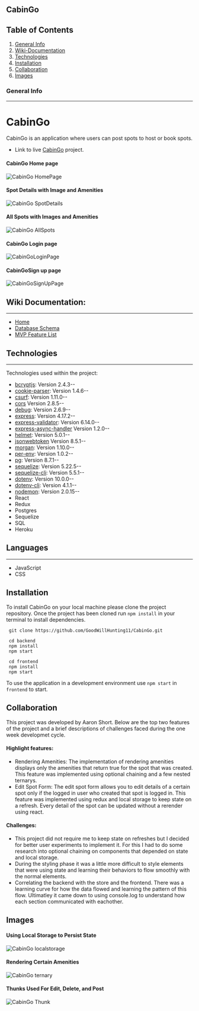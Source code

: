 ## CabinGo
## Table of Contents 

1. [General Info](#general-info)
2. [Wiki-Documentation](#wiki-documentation)
3. [Technologies](#technologies)
4. [Installation](#installation)
5. [Collaboration](#collaboration)
6. [Images](#images)



### General Info 
***
# CabinGo
CabinGo is an application where users can post spots to host or book spots. 
* Link to live  [CabinGo](https://cabingo.herokuapp.com/) project. 



#### CabinGo Home page
![CabinGo HomePage](https://user-images.githubusercontent.com/30273596/149381530-8484f54b-5d89-4044-bf41-ea4c7a4c852c.PNG)


#### Spot Details with Image and Amenities
![CabinGo SpotDetails](https://user-images.githubusercontent.com/30273596/149381518-10f4b8c2-aee7-4b50-9e3c-fc7149c29dec.PNG)


#### All Spots with Images and Amenities
![CabinGo AllSpots](https://user-images.githubusercontent.com/30273596/149381496-440792d3-eb4e-4674-97d3-e72252b49e2f.PNG)


#### CabinGo Login page
![CabinGoLoginPage](imgelink)


#### CabinGoSign up page
![CabinGoSignUpPage](imgelink)


## Wiki Documentation: 
***
* [Home](link)
* [Database Schema](link)
* [MVP Feature List](link)

## Technologies 
***
Technologies used within the project:
* [bcryptjs](https://www.npmjs.com/package/bcrypt): Version 2.4.3--
* [cookie-parser](https://www.npmjs.com/package/cookie-parser): Version 1.4.6--
* [csurf](https://www.npmjs.com/package/csurf): Version 1.11.0--
* [cors]() Version 2.8.5--
* [debug](https://www.npmjs.com/package/debug): Version 2.6.9--
* [express](https://expressjs.com/en/4x/api.html#express): Version 4.17.2--
* [express-validator](https://express-validator.github.io/docs/): Version  6.14.0--
* [express-async-handler]() Version 1.2.0--
* [helmet](): Version 5.0.1--
* [jsonwebtoken]() Version 8.5.1--
* [morgan](https://www.npmjs.com/package/morgan): Version 1.10.0--
* [per-env](): Version 1.0.2--
* [pg](https://www.npmjs.com/package/pg): Version 8.7.1--
* [sequelize](https://sequelize.org/master/class/lib/sequelize.js~Sequelize.html): Version 5.22.5--
* [sequelize-cli](https://sequelize.org/master/class/lib/sequelize.js~Sequelize.html): Version 5.5.1--
* [dotenv](https://www.npmjs.com/package/dotenv): Version 10.0.0--
* [dotenv-cli](https://www.npmjs.com/package/dotenv-cli): Version 4.1.1--
* [nodemon](https://www.npmjs.com/package/nodemon): Version 2.0.15--
* React
* Redux
* Postgres
* Sequelize
* SQL
* Heroku

## Languages 
***
* JavaScript
* CSS


## Installation 
To install CabinGo on your local machine please clone the project repository. Once the project has been cloned run ```npm install``` in your terminal to install dependencies.
```
 git clone https://github.com/GoodWillHunting11/CabinGo.git
 
 cd backend
 npm install
 npm start
 
 cd frontend 
 npm install
 npm start

```

To use the application in a development environment use ```npm start``` in ```frontend``` to start. 


## Collaboration
  This project was developed by Aaron Short. Below are the top two features of the project and a brief descriptions of challenges faced during the one week developmet cycle.
#### Highlight features:
* Rendering Amenities: The implementation of rendering amenities displays only the amenities that return true for the spot that was created. This feature was implemented using optional chaining and a few nested ternarys.
* Edit Spot Form: The edit spot form allows you to edit details of a certain spot only if the logged in user who created that spot is logged in. This feature was implemented using redux and local storage to keep state on a refresh.  Every detail of the spot can be updated without a rerender using react.

#### Challenges:   
* This project did not require me to keep state on refreshes but I decided for better user experiments to implement it. For this I had to do some research into optional chaining on components that depended on state and local storage.
* During the styling phase it was a little more difficult to style elements that were using state and learning their behaviors to flow smoothly with the normal elements.
* Correlating the backend with the store and the frontend. There was a learning curve for how the data flowed and learning the pattern of this flow. Ultimatley it came down to using console.log to understand how each section communicated with eachother. 

## Images 
#### Using Local Storage to Persist State
![CabinGo localstorage](https://user-images.githubusercontent.com/30273596/149392084-185d183d-9381-432f-ba3f-7dec4953f0c7.PNG)


#### Rendering Certain Amenities
![CabinGo ternary](https://user-images.githubusercontent.com/30273596/149392100-f2d1d3a6-4367-4114-9ee9-8238ad64ea42.PNG)


#### Thunks Used For Edit, Delete, and Post
![CabinGo Thunk](https://user-images.githubusercontent.com/30273596/149392144-022ffb6b-0fd1-426c-9629-236f5c93fc47.PNG)



